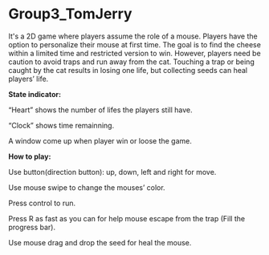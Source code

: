 # Group3_TomJerry
It's a 2D game where players assume the role of a mouse. Players have the option to personalize their mouse at first time. The goal is to find the cheese within a limited time and restricted version to win. However, players need be caution to avoid traps and run away from the cat. Touching a trap or being caught by the cat results in losing one life, but collecting seeds can heal players’ life.

**State indicator:**

“Heart” shows the number of lifes the players still have.

“Clock” shows time remainning.

A window come up when player win or loose the game.


**How to play:**

Use button(direction button): up, down, left and right for move.

Use mouse swipe to change the mouses’ color.

Press control to run.

Press R as fast as you can for help mouse escape from the trap (Fill the progress bar).

Use mouse drag and drop the seed for heal the mouse.

